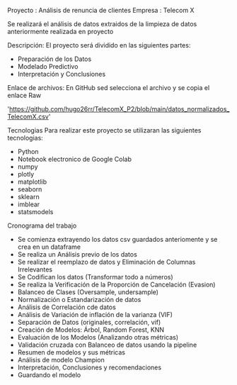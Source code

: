 Proyecto : Análisis de renuncia de clientes 
Empresa : Telecom X

Se realizará el análisis de datos extraidos de la limpieza de datos anteriormente realizada en proyecto

Descripción:
   El proyecto será dividido en las siguientes partes:

- Preparación de los Datos
- Modelado Predictivo
- Interpretación y Conclusiones

Enlace de archivos: En GitHub sed selecciona el archivo y se copia el enlace Raw

'https://github.com/hugo26rr/TelecomX_P2/blob/main/datos_normalizados_TelecomX.csv'


Tecnologias
Para realizar este proyecto se utilizaran las siguientes tecnologias:

- Python
- Notebook electronico de Google Colab
- numpy
- plotly
- matplotlib
- seaborn
- sklearn
- imblear
- statsmodels



Cronograma del trabajo
- Se comienza extrayendo los datos csv guardados anteriomente y se crea en un dataframe
- Se realiza un Análisis previo de los datos
- Se realizar el reemplazo de datos y Eliminación de Columnas Irrelevantes
- Se Codifican los datos (Transformar todo a números)
- Se realiza la Verificación de la Proporción de Cancelación (Evasion)
- Balanceo de Clases (Oversample, undersample)
- Normalización o Estandarización de datos
- Análisis de Correlación cde datos 
- Análisis de Variación de inflación de la varianza (VIF)
- Separación de Datos (originales, correlación, vif)
- Creación de Modelos: Árbol, Random Forest, KNN
- Evaluación de los Modelos (Analizando otras métricas)
- Validación cruzada con Balanceo de datos usando la pipeline
- Resumen de modelos y sus métricas
- Análisis de modelo Champion 
- Interpretación, Conclusiones y recomendaciones 
- Guardando el modelo 

